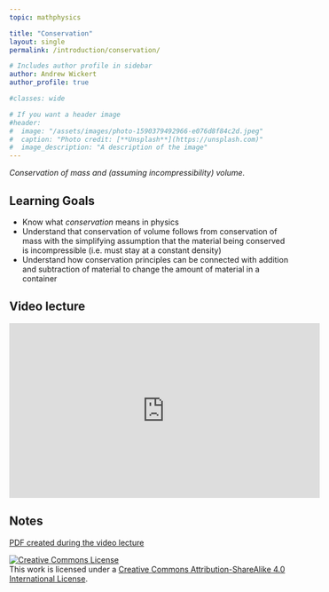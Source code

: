 ```yaml
---
topic: mathphysics

title: "Conservation"
layout: single
permalink: /introduction/conservation/

# Includes author profile in sidebar
author: Andrew Wickert
author_profile: true

#classes: wide

# If you want a header image
#header:
#  image: "/assets/images/photo-1590379492966-e076d8f84c2d.jpeg"
#  caption: "Photo credit: [**Unsplash**](https://unsplash.com)"
#  image_description: "A description of the image"
---
```


*Conservation of mass and (assuming incompressibility) volume.*

## Learning Goals

* Know what *conservation* means in physics
* Understand that conservation of volume follows from conservation of mass with the simplifying assumption that the material being conserved is incompressible (i.e. must stay at a constant density)
* Understand how conservation principles can be connected with addition and subtraction of material to change the amount of material in a container

## Video lecture

<iframe width="560" height="315" src="https://www.youtube.com/embed/5_7_ux6pFNc" frameborder="0" allow="accelerometer; autoplay; clipboard-write; encrypted-media; gyroscope; picture-in-picture" allowfullscreen></iframe>

## Notes

[PDF created during the video lecture](/assets/images/mathphysics/Conservation.pdf)


<a rel="license" href="http://creativecommons.org/licenses/by-sa/4.0/"><img alt="Creative Commons License" style="border-width:0" src="https://i.creativecommons.org/l/by-sa/4.0/88x31.png" /></a><br />This work is licensed under a <a rel="license" href="http://creativecommons.org/licenses/by-sa/4.0/">Creative Commons Attribution-ShareAlike 4.0 International License</a>.
